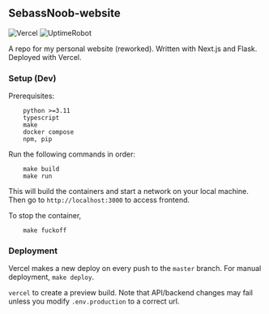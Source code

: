 ## SebassNoob-website

![Vercel](https://vercelbadge.vercel.app/api/SebassNoob/sebassnoob-website)
![UptimeRobot](https://img.shields.io/uptimerobot/ratio/m795160693-40f9fffe08c09e60542ce090)

A repo for my personal website (reworked). Written with Next.js and Flask. Deployed with Vercel.

### Setup (Dev)

Prerequisites:

```
    python >=3.11
    typescript
    make
    docker compose
    npm, pip
```

Run the following commands in order:

```
    make build
    make run
```

This will build the containers and start a network on your local machine. Then go to `http://localhost:3000` to access frontend.

To stop the container,

```
    make fuckoff
```

### Deployment

Vercel makes a new deploy on every push to the `master` branch. For manual deployment, `make deploy`.

`vercel` to create a preview build. Note that API/backend changes may fail unless you modify `.env.production` to a correct url.
